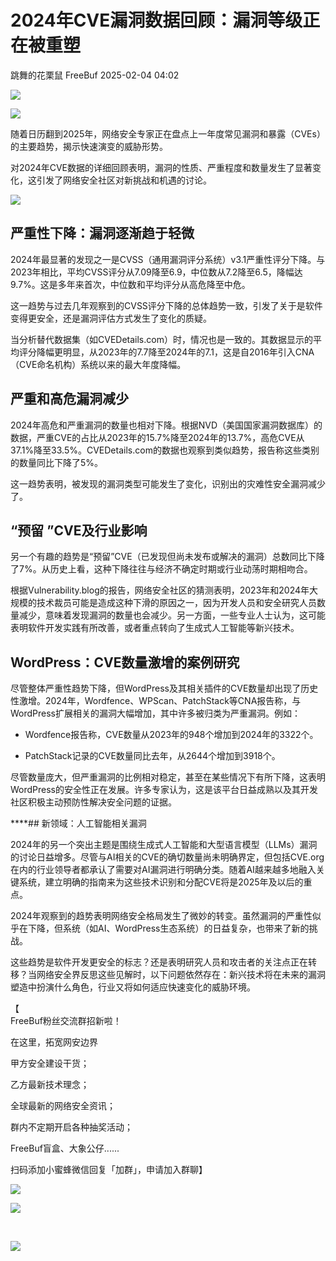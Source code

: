 #  2024年CVE漏洞数据回顾：漏洞等级正在被重塑   
跳舞的花栗鼠  FreeBuf   2025-02-04 04:02  
  
![](https://mmbiz.qpic.cn/mmbiz_gif/qq5rfBadR38jUokdlWSNlAjmEsO1rzv3srXShFRuTKBGDwkj4gvYy34iajd6zQiaKl77Wsy9mjC0xBCRg0YgDIWg/640?wx_fmt=gif&wxfrom=5&wx_lazy=1&tp=webp "")  
  
  
![](https://mmbiz.qpic.cn/mmbiz_jpg/qq5rfBadR3icnU7Ne7Md6I3ObAZDzic73AhibwRCzKasK8pWbMb6qBVGaz97d9TdPxwaI16GoCib4NTJ4crBYhxWHQ/640?wx_fmt=jpeg&from=appmsg "")  
  
  
随着日历翻到2025年，网络安全专家正在盘点上一年度常见漏洞和暴露（CVEs）的主要趋势，揭示快速演变的威胁形势。  
  
  
对2024年CVE数据的详细回顾表明，漏洞的性质、严重程度和数量发生了显著变化，这引发了网络安全社区对新挑战和机遇的讨论。  
  
  
![](https://mmbiz.qpic.cn/mmbiz_jpg/qq5rfBadR3icnU7Ne7Md6I3ObAZDzic73ArTRbKw0kb3bwWxXfI2AEMqbVoBseG7Tg3biaMGZs6st9tVcOCjvMSrA/640?wx_fmt=jpeg&from=appmsg "")  
  
## 严重性下降：漏洞逐渐趋于轻微  
  
  
2024年最显著的发现之一是CVSS（通用漏洞评分系统）v3.1严重性评分下降。与2023年相比，平均CVSS评分从7.09降至6.9，中位数从7.2降至6.5，降幅达9.7%。这是多年来首次，中位数和平均评分从高危降至中危。  
  
  
这一趋势与过去几年观察到的CVSS评分下降的总体趋势一致，引发了关于是软件变得更安全，还是漏洞评估方式发生了变化的质疑。  
  
  
当分析替代数据集（如CVEDetails.com）时，情况也是一致的。其数据显示的平均评分降幅更明显，从2023年的7.7降至2024年的7.1，这是自2016年引入CNA（CVE命名机构）系统以来的最大年度降幅。  
  
## 严重和高危漏洞减少  
  
  
2024年高危和严重漏洞的数量也相对下降。根据NVD（美国国家漏洞数据库）的数据，严重CVE的占比从2023年的15.7%降至2024年的13.7%，高危CVE从37.1%降至33.5%。CVEDetails.com的数据也观察到类似趋势，报告称这些类别的数量同比下降了5%。  
  
  
这一趋势表明，被发现的漏洞类型可能发生了变化，识别出的灾难性安全漏洞减少了。  
  
## “预留 ”CVE及行业影响  
  
  
另一个有趣的趋势是“预留”CVE（已发现但尚未发布或解决的漏洞）总数同比下降了7%。从历史上看，这种下降往往与经济不确定时期或行业动荡时期相吻合。  
  
  
根据Vulnerability.blog的报告，网络安全社区的猜测表明，2023年和2024年大规模的技术裁员可能是造成这种下滑的原因之一，因为开发人员和安全研究人员数量减少，意味着发现漏洞的数量也会减少。另一方面，一些专业人士认为，这可能表明软件开发实践有所改善，或者重点转向了生成式人工智能等新兴技术。  
  
## WordPress：CVE数量激增的案例研究  
  
  
尽管整体严重性趋势下降，但WordPress及其相关插件的CVE数量却出现了历史性激增。2024年，Wordfence、WPScan、PatchStack等CNA报告称，与WordPress扩展相关的漏洞大幅增加，其中许多被归类为严重漏洞。例如：  
- Wordfence报告称，CVE数量从2023年的948个增加到2024年的3322个。  
  
- PatchStack记录的CVE数量同比去年，从2644个增加到3918个。  
  
尽管数量庞大，但严重漏洞的比例相对稳定，甚至在某些情况下有所下降，这表明WordPress的安全性正在发展。许多专家认为，这是该平台日益成熟以及其开发社区积极主动预防性解决安全问题的证据。  
  
****## 新领域：人工智能相关漏洞  
  
  
2024年的另一个突出主题是围绕生成式人工智能和大型语言模型（LLMs）漏洞的讨论日益增多。尽管与AI相关的CVE的确切数量尚未明确界定，但包括CVE.org在内的行业领导者都承认了需要对AI漏洞进行明确分类。随着AI越来越多地融入关键系统，建立明确的指南来为这些技术识别和分配CVE将是2025年及以后的重点。  
  
  
2024年观察到的趋势表明网络安全格局发生了微妙的转变。虽然漏洞的严重性似乎在下降，但系统（如AI、WordPress生态系统）的日益复杂，也带来了新的挑战。  
  
  
这些趋势是软件开发更安全的标志？还是表明研究人员和攻击者的关注点正在转移？当网络安全界反思这些见解时，以下问题依然存在：新兴技术将在未来的漏洞塑造中扮演什么角色，行业又将如何适应快速变化的威胁环境。  
  
  
【  
FreeBuf粉丝交流群招新啦！  
  
在这里，拓宽网安边界  
  
甲方安全建设干货；  
  
乙方最新技术理念；  
  
全球最新的网络安全资讯；  
  
群内不定期开启各种抽奖活动；  
  
FreeBuf盲盒、大象公仔......  
  
扫码添加小蜜蜂微信回复「加群」，申请加入群聊】  
  
  
![](https://mmbiz.qpic.cn/mmbiz_jpg/qq5rfBadR3ich6ibqlfxbwaJlDyErKpzvETedBHPS9tGHfSKMCEZcuGq1U1mylY7pCEvJD9w60pWp7NzDjmM2BlQ/640?wx_fmt=other&wxfrom=5&wx_lazy=1&wx_co=1&retryload=2&tp=webp "")  
  
  
![](https://mmbiz.qpic.cn/mmbiz_png/qq5rfBadR3ic5icaZr7IGkVcd3DT6vXW4B4LOZ1M7YkTPhS1AT2DQJaicFjtCxt5BRO7p5AOJqvH3EJABCd0BFqYQ/640?wx_fmt=other&from=appmsg&wxfrom=5&wx_lazy=1&wx_co=1&tp=webp "")  
  
  
  
  
  
   
  
[](https://mp.weixin.qq.com/s?__biz=MjM5NjA0NjgyMA==&mid=2651312407&idx=1&sn=60289b6b056aee1df1685230aa453829&token=1964067027&lang=zh_CN&scene=21#wechat_redirect)  
  
![](https://mmbiz.qpic.cn/mmbiz_gif/qq5rfBadR3icF8RMnJbsqatMibR6OicVrUDaz0fyxNtBDpPlLfibJZILzHQcwaKkb4ia57xAShIJfQ54HjOG1oPXBew/640?wx_fmt=gif&wxfrom=5&wx_lazy=1&tp=webp "")  
  
  
